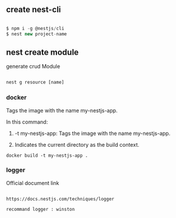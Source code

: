 <!--
 * @Author: changcheng 364000100@#qq.com
 * @Date: 2025-04-23 18:06:54
 * @LastEditors: changcheng 364000100@#qq.com
 * @LastEditTime: 2025-05-07 16:48:21
 * @FilePath: /mvw_project/Users/changcheng/Desktop/nestjs/README.md
 * @Description: 这是默认设置,请设置`customMade`, 打开koroFileHeader查看配置 进行设置: https://github.com/OBKoro1/koro1FileHeader/wiki/%E9%85%8D%E7%BD%AE
-->
## create nest-cli

```javaScript

$ npm i -g @nestjs/cli
$ nest new project-name

```

## nest create module 

generate crud Module

```javaScript

nest g resource [name]

```

### docker

 Tags the image with the name my-nestjs-app.

 In this command:

 1. -t my-nestjs-app: Tags the image with the name my-nestjs-app.

 2. Indicates the current directory as the build context.

```
docker build -t my-nestjs-app .
```

### logger

Official document link

```

https://docs.nestjs.com/techniques/logger

recommand logger : winston

```
